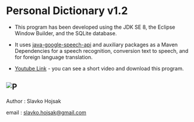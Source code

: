 # Personal Dictionary v1.2

- This program has been developed using the JDK SE 8, the Eclipse Window Builder, and the SQLite database. 

- It uses [java-google-speech-api](https://github.com/goxr3plus/java-google-speech-api) and auxiliary packages as a Maven Dependencies for a speech recognition,  conversion text to speech, and for foreign language translation.

- [Youtube Link](https://www.youtube.com/watch?v=JTAwhfiuNvg "Youtube Link") - you can see a short video and download this program.

![P](https://user-images.githubusercontent.com/59750912/89105241-c1e05280-d41f-11ea-954d-e7ea8cfb5e81.jpg)
------------

Author : Slavko Hojsak

email : slavko.hojsak@gmail.com
